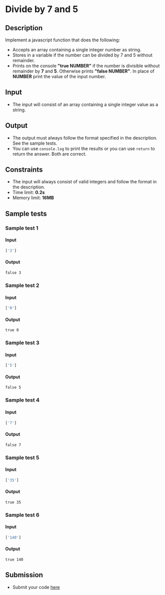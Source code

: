 # Divide by 7 and 5

## Description
Implement a javascript function that does the following:
  - Accepts an array containing a single integer number as string.
  - Stores in a variable if the number can be divided by 7 and 5 without remainder.
  - Prints on the console **"true NUMBER"** if the number is divisible without remainder by **7** and **5**. Otherwise prints **"false NUMBER"**.
   In place of **NUMBER** print the value of the input number.

## Input
- The input will consist of an array containing a single integer value as a string.

## Output
- The output must always follow the format specified in the description. See the sample tests.
- You can use `console.log` to print the results or you can use `return` to return the answer. Both are correct.

## Constraints
- The input will always consist of valid integers and follow the format in the description.
- Time limit: **0.2s**
- Memory limit: **16MB**

## Sample tests

### Sample test 1

#### Input
```js
['3']
```

#### Output
```
false 3
```

### Sample test 2

#### Input
```js
['0']
```

#### Output
```
true 0
```

### Sample test 3

#### Input
```js
['5']
```

#### Output
```
false 5
```

### Sample test 4

#### Input
```js
['7']
```

#### Output
```
false 7
```

### Sample test 5

#### Input
```js
['35']
```

#### Output
```
true 35
```

### Sample test 6

#### Input
```js
['140']
```

#### Output
```
true 140
```

## Submission
- Submit your code [here](http://bgcoder.com/Contests/Compete/Index/357#1)
